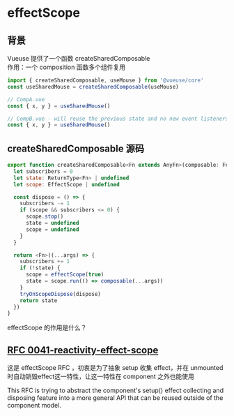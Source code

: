 # effectScope

## 背景
Vueuse 提供了一个函数 createSharedComposable  
作用：一个 composition 函数多个组件复用  

```js
import { createSharedComposable, useMouse } from '@vueuse/core'
const useSharedMouse = createSharedComposable(useMouse)

// CompA.vue
const { x, y } = useSharedMouse()

// CompB.vue - will reuse the previous state and no new event listeners will be registered
const { x, y } = useSharedMouse()
```
## createSharedComposable 源码
```js
export function createSharedComposable<Fn extends AnyFn>(composable: Fn): Fn {
  let subscribers = 0
  let state: ReturnType<Fn> | undefined
  let scope: EffectScope | undefined

  const dispose = () => {
    subscribers -= 1
    if (scope && subscribers <= 0) {
      scope.stop()
      state = undefined
      scope = undefined
    }
  }

  return <Fn>((...args) => {
    subscribers += 1
    if (!state) {
      scope = effectScope(true)
      state = scope.run(() => composable(...args))
    }
    tryOnScopeDispose(dispose)
    return state
  })
}
```
effectScope 的作用是什么？

## [RFC 0041-reactivity-effect-scope](https://github.com/vuejs/rfcs/blob/master/active-rfcs/0041-reactivity-effect-scope.md)

这是 effectScope RFC ，初衷是为了抽象 setup 收集 effect，并在 unmounted 时自动销毁effect这一特性，让这一特性在 component 之外也能使用

This RFC is trying to abstract the component's setup() effect collecting and disposing feature into a more general API that can be reused outside of the component model.
